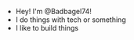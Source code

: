 - Hey! I'm @Badbagel74!
- I do things with tech or something
- I like to build things


<!---
Badbagel74/Badbagel74 is a ✨ special ✨ repository because its `README.md` (this file) appears on your GitHub profile.
You can click the Preview link to take a look at your changes.
--->
